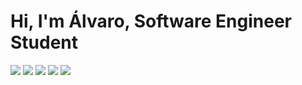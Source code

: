 # Hi, I'm Álvaro, Software Engineer Student

![](http://github-profile-summary-cards.vercel.app/api/cards/profile-details?username=contrasov&theme=github_dark)
![](http://github-profile-summary-cards.vercel.app/api/cards/repos-per-language?username=contrasov&theme=github_dark)
![](http://github-profile-summary-cards.vercel.app/api/cards/stats?username=contrasov&theme=github_dark)
![](http://github-profile-summary-cards.vercel.app/api/cards/productive-time?username=contrasov&theme=github_dark&utcOffset=8)
![](http://github-profile-summary-cards.vercel.app/api/cards/productive-time?username=contrasov&theme=github_dark&utcOffset=8)
